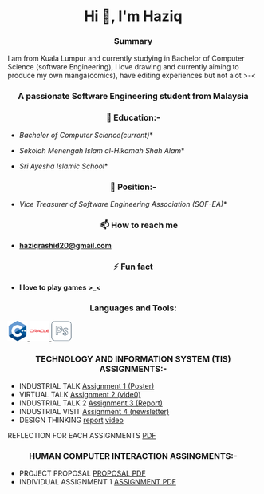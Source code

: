 <h1 align="center">Hi 👋, I'm Haziq</h1>

<h3 align="center">Summary</h3>
I am from Kuala Lumpur and currently studying in Bachelor of Computer Science (software Engineering), I love drawing and currently aiming to produce my own manga(comics), have editing experiences  but not alot >-<

<h3 align="center">A passionate Software Engineering student from Malaysia</h3>


<h3 align="center">🌱 Education:-</h3>

  
-  *Bachelor of Computer Science(current)**
  
-  *Sekolah Menengah Islam al-Hikamah Shah Alam**
  
-  *Sri Ayesha Islamic School**
  


<h3 align="center">💬 Position:-</h3>


- *Vice Treasurer of Software Engineering Association (SOF-EA)**


  <h3 align="center">📫 How to reach me </h3>
  
-  **haziqrashid20@gmail.com**

  <h3 align="center">⚡ Fun fact </h3>
    
-  **I love to play games >_<**





<p align="left">
</p>





<h3 align="center">Languages and Tools:</h3>
<p align="left"> <a href="https://www.w3schools.com/cpp/" target="_blank" rel="noreferrer"> <img src="https://raw.githubusercontent.com/devicons/devicon/master/icons/cplusplus/cplusplus-original.svg" alt="cplusplus" width="40" height="40"/> </a> <a href="https://www.oracle.com/" target="_blank" rel="noreferrer"> <img src="https://raw.githubusercontent.com/devicons/devicon/master/icons/oracle/oracle-original.svg" alt="oracle" width="40" height="40"/> </a> <a href="https://www.photoshop.com/en" target="_blank" rel="noreferrer"> <img src="https://raw.githubusercontent.com/devicons/devicon/master/icons/photoshop/photoshop-line.svg" alt="photoshop" width="40" height="40"/> </a> </p>





<h3 align="center">TECHNOLOGY AND INFORMATION SYSTEM (TIS) ASSIGNMENTS:-</h3>



* INDUSTRIAL TALK [Assignment 1 (Poster)](https://drive.google.com/file/d/1iqjSzW-q8jedGMrWkwXFFmGu5O5Y75I5/view?usp=sharing)
* VIRTUAL TALK [Assignment 2 (vide0)](https://drive.google.com/file/d/1BPG_SIO5OsKg2D9B1l2Hy1v2F2rEQxS1/view)
* INDUSTRIAL TALK 2 [Assignment 3 (Report)](https://drive.google.com/file/d/1GAiTVNX7ule02u_iC3g1rpiq06ftZive/view)
* INDUSTRIAL VISIT [Assignment 4 (newsletter)](https://drive.google.com/file/d/1GAiTVNX7ule02u_iC3g1rpiq06ftZive/view)
* DESIGN THINKING [report](https://drive.google.com/file/d/1JGf0-5uXvDVFuoiU4y0PtukMPA0G6GHV/view)    [video](https://drive.google.com/file/d/1LTcT1JoFKyQowITZMSiFRrtG32prM2I2/view)
  


REFLECTION FOR EACH ASSIGNMENTS [PDF](https://drive.google.com/file/d/1syVyBp_vYamZmZ2oAV57rP8QZdEU2Uan/view?usp=sharing)


<h3 align="center">HUMAN COMPUTER INTERACTION ASSINGMENTS:-</h3>

* PROJECT PROPOSAL [PROPOSAL PDF](https://drive.google.com/file/d/1lFQfAHuDLkKERunfBHzTBOou1pJVc8PI/view?usp=sharing)
* INDIVIDUAL ASSIGNMENT 1 [ASSIGNMENT PDF](https://drive.google.com/file/d/13ihR3C7D1DevMImmcQfJZxEbny1txcRT/view?usp=sharing)
<!---
Akicwan/Akicwan is a ✨ special ✨ repository because its `README.md` (this file) appears on your GitHub profile.
You can click the Preview link to take a look at your changes.
--->

